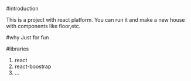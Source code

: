 #introduction

This is a project with react platform.
You can run it and make a new house with components like floor,etc.

#why
Just for fun

#libraries
1. react 
2. react-boostrap
3. ... 